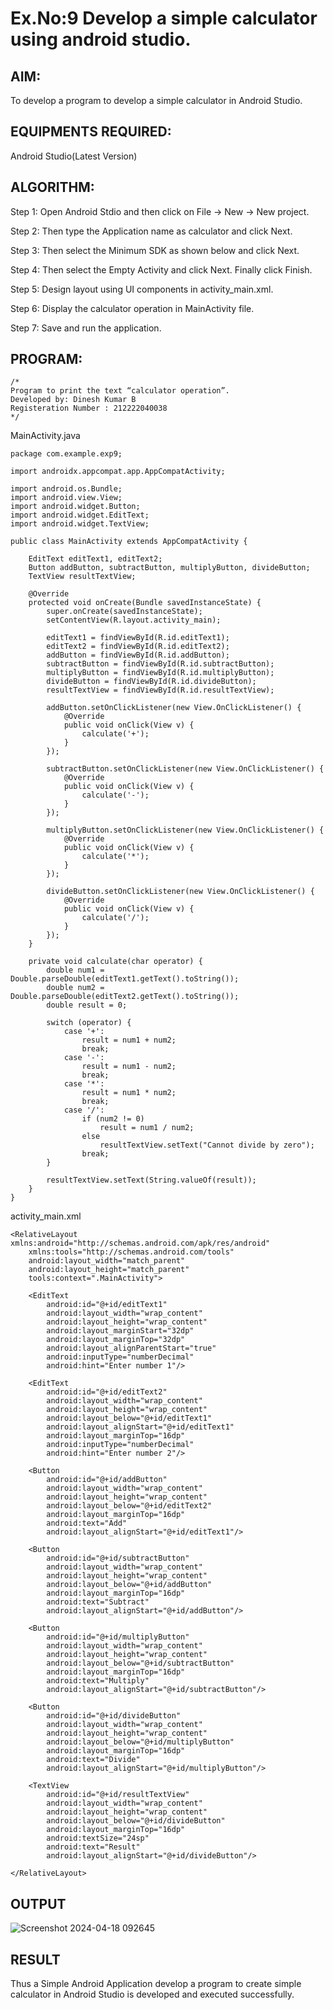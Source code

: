 # Ex.No:9 Develop a simple calculator using android studio.

## AIM:

To develop a program to develop a simple calculator in Android Studio.

## EQUIPMENTS REQUIRED:

Android Studio(Latest Version)

## ALGORITHM:

Step 1: Open Android Stdio and then click on File -> New -> New project.

Step 2: Then type the Application name as calculator and click Next. 

Step 3: Then select the Minimum SDK as shown below and click Next.

Step 4: Then select the Empty Activity and click Next. Finally click Finish.

Step 5: Design layout using UI components in activity_main.xml.

Step 6: Display the calculator operation in MainActivity file.

Step 7: Save and run the application.

## PROGRAM:
```
/*
Program to print the text “calculator operation”.
Developed by: Dinesh Kumar B
Registeration Number : 212222040038
*/
```

MainActivity.java
```
package com.example.exp9;

import androidx.appcompat.app.AppCompatActivity;

import android.os.Bundle;
import android.view.View;
import android.widget.Button;
import android.widget.EditText;
import android.widget.TextView;

public class MainActivity extends AppCompatActivity {

    EditText editText1, editText2;
    Button addButton, subtractButton, multiplyButton, divideButton;
    TextView resultTextView;

    @Override
    protected void onCreate(Bundle savedInstanceState) {
        super.onCreate(savedInstanceState);
        setContentView(R.layout.activity_main);

        editText1 = findViewById(R.id.editText1);
        editText2 = findViewById(R.id.editText2);
        addButton = findViewById(R.id.addButton);
        subtractButton = findViewById(R.id.subtractButton);
        multiplyButton = findViewById(R.id.multiplyButton);
        divideButton = findViewById(R.id.divideButton);
        resultTextView = findViewById(R.id.resultTextView);

        addButton.setOnClickListener(new View.OnClickListener() {
            @Override
            public void onClick(View v) {
                calculate('+');
            }
        });

        subtractButton.setOnClickListener(new View.OnClickListener() {
            @Override
            public void onClick(View v) {
                calculate('-');
            }
        });

        multiplyButton.setOnClickListener(new View.OnClickListener() {
            @Override
            public void onClick(View v) {
                calculate('*');
            }
        });

        divideButton.setOnClickListener(new View.OnClickListener() {
            @Override
            public void onClick(View v) {
                calculate('/');
            }
        });
    }

    private void calculate(char operator) {
        double num1 = Double.parseDouble(editText1.getText().toString());
        double num2 = Double.parseDouble(editText2.getText().toString());
        double result = 0;

        switch (operator) {
            case '+':
                result = num1 + num2;
                break;
            case '-':
                result = num1 - num2;
                break;
            case '*':
                result = num1 * num2;
                break;
            case '/':
                if (num2 != 0)
                    result = num1 / num2;
                else
                    resultTextView.setText("Cannot divide by zero");
                break;
        }

        resultTextView.setText(String.valueOf(result));
    }
}

```

activity_main.xml

```
<RelativeLayout xmlns:android="http://schemas.android.com/apk/res/android"
    xmlns:tools="http://schemas.android.com/tools"
    android:layout_width="match_parent"
    android:layout_height="match_parent"
    tools:context=".MainActivity">

    <EditText
        android:id="@+id/editText1"
        android:layout_width="wrap_content"
        android:layout_height="wrap_content"
        android:layout_marginStart="32dp"
        android:layout_marginTop="32dp"
        android:layout_alignParentStart="true"
        android:inputType="numberDecimal"
        android:hint="Enter number 1"/>

    <EditText
        android:id="@+id/editText2"
        android:layout_width="wrap_content"
        android:layout_height="wrap_content"
        android:layout_below="@+id/editText1"
        android:layout_alignStart="@+id/editText1"
        android:layout_marginTop="16dp"
        android:inputType="numberDecimal"
        android:hint="Enter number 2"/>

    <Button
        android:id="@+id/addButton"
        android:layout_width="wrap_content"
        android:layout_height="wrap_content"
        android:layout_below="@+id/editText2"
        android:layout_marginTop="16dp"
        android:text="Add"
        android:layout_alignStart="@+id/editText1"/>

    <Button
        android:id="@+id/subtractButton"
        android:layout_width="wrap_content"
        android:layout_height="wrap_content"
        android:layout_below="@+id/addButton"
        android:layout_marginTop="16dp"
        android:text="Subtract"
        android:layout_alignStart="@+id/addButton"/>

    <Button
        android:id="@+id/multiplyButton"
        android:layout_width="wrap_content"
        android:layout_height="wrap_content"
        android:layout_below="@+id/subtractButton"
        android:layout_marginTop="16dp"
        android:text="Multiply"
        android:layout_alignStart="@+id/subtractButton"/>

    <Button
        android:id="@+id/divideButton"
        android:layout_width="wrap_content"
        android:layout_height="wrap_content"
        android:layout_below="@+id/multiplyButton"
        android:layout_marginTop="16dp"
        android:text="Divide"
        android:layout_alignStart="@+id/multiplyButton"/>

    <TextView
        android:id="@+id/resultTextView"
        android:layout_width="wrap_content"
        android:layout_height="wrap_content"
        android:layout_below="@+id/divideButton"
        android:layout_marginTop="16dp"
        android:textSize="24sp"
        android:text="Result"
        android:layout_alignStart="@+id/divideButton"/>

</RelativeLayout>

```
## OUTPUT

![Screenshot 2024-04-18 092645](https://github.com/AaronDominic/simplecalculator/assets/143015231/fbdee9f0-29ab-4333-9ded-e7a47487d7bd)



## RESULT
Thus a Simple Android Application develop a program to create simple calculator in Android Studio is developed and executed successfully.
